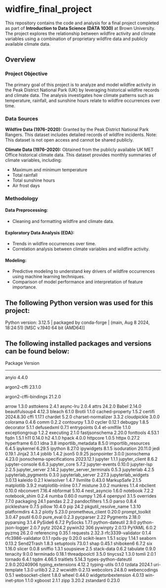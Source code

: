 # widfire_final_project

This repository contains the code and analysis for a final project completed as part of **Introduction to Data Science (DATA 1030)** at Brown University. The project explores the relationship between wildfire activity and climate variables using a combination of proprietary wildfire data and publicly available climate data.

## Overview
### Project Objective
The primary goal of this project is to analyze and model wildfire activity in the Peak District National Park (UK) by leveraging historical wildfire records and climate data. The analysis investigates how climate patterns such as temperature, rainfall, and sunshine hours relate to wildfire occurrences over time.

### Data Sources
**Wildfire Data (1976–2020):**
Granted by the Peak District National Park Rangers. This dataset includes detailed records of wildfire incidents. Note: This dataset is not open access and cannot be shared publicly.

**Climate Data (1976–2020):**
Obtained from the publicly available UK MET Office historical climate data. This dataset provides monthly summaries of climate variables, including:

- Maximum and minimum temperature
- Total rainfall
- Total sunshine hours
- Air frost days

### Methodology
#### Data Preprocessing:
- Cleaning and formatting wildfire and climate data.

#### Exploratory Data Analysis (EDA):
- Trends in wildfire occurrences over time.
- Correlation analysis between climate variables and wildfire activity.

#### Modeling:
- Predictive modeling to understand key drivers of wildfire occurrences using machine learning techniques.
- Comparison of model performance and interpretation of feature importance.

## The following Python version was used for this project:
Python version: 3.12.5 | packaged by conda-forge | (main, Aug  8 2024, 18:24:51) [MSC v.1940 64 bit (AMD64)]

## The following installed packages and versions can be found below:
Package                   Version
------------------------- --------------
anyio                     4.4.0

argon2-cffi               23.1.0

argon2-cffi-bindings      21.2.0

arrow                     1.3.0
asttokens                 2.4.1
async-lru                 2.0.4
attrs                     24.2.0
Babel                     2.14.0
beautifulsoup4            4.12.3
bleach                    6.1.0
Brotli                    1.1.0
cached-property           1.5.2
certifi                   2024.8.30
cffi                      1.17.1
chardet                   5.2.0
charset-normalizer        3.3.2
cloudpickle               3.0.0
colorama                  0.4.6
comm                      0.2.2
contourpy                 1.3.0
cycler                    0.12.1
debugpy                   1.8.5
decorator                 5.1.1
defusedxml                0.7.1
entrypoints               0.4
et-xmlfile                1.1.0
exceptiongroup            1.2.2
executing                 2.1.0
fastjsonschema            2.20.0
fonttools                 4.53.1
fqdn                      1.5.1
h11                       0.14.0
h2                        4.1.0
hpack                     4.0.0
httpcore                  1.0.5
httpx                     0.27.2
hyperframe                6.0.1
idna                      3.8
importlib_metadata        8.5.0
importlib_resources       6.4.5
ipykernel                 6.29.5
ipython                   8.27.0
ipywidgets                8.1.5
isoduration               20.11.0
jedi                      0.19.1
Jinja2                    3.1.4
joblib                    1.4.2
json5                     0.9.25
jsonpointer               3.0.0
jsonschema                4.23.0
jsonschema-specifications 2023.12.1
jupyter                   1.1.1
jupyter_client            8.6.2
jupyter-console           6.6.3
jupyter_core              5.7.2
jupyter-events            0.10.0
jupyter-lsp               2.2.5
jupyter_server            2.14.2
jupyter_server_terminals  0.5.3
jupyterlab                4.2.5
jupyterlab_pygments       0.3.0
jupyterlab_server         2.27.3
jupyterlab_widgets        3.0.13
kaleido                   0.2.1
kiwisolver                1.4.7
llvmlite                  0.43.0
MarkupSafe                2.1.5
matplotlib                3.9.2
matplotlib-inline         0.1.7
mistune                   3.0.2
munkres                   1.1.4
nbclient                  0.10.0
nbconvert                 7.16.4
nbformat                  5.10.4
nest_asyncio              1.6.0
notebook                  7.2.2
notebook_shim             0.2.4
numba                     0.60.0
numpy                     1.26.4
openpyxl                  3.1.5
overrides                 7.7.0
packaging                 24.1
pandas                    2.2.2
pandocfilters             1.5.0
parso                     0.8.4
pickleshare               0.7.5
pillow                    10.4.0
pip                       24.2
pkgutil_resolve_name      1.3.10
platformdirs              4.3.2
plotly                    5.23.0
prometheus_client         0.20.0
prompt_toolkit            3.0.47
psutil                    6.0.0
pure_eval                 0.2.3
pycparser                 2.22
Pygments                  2.18.0
pyparsing                 3.1.4
PySide6                   6.7.2
PySocks                   1.7.1
python-dateutil           2.9.0
python-json-logger        2.0.7
pytz                      2024.2
pywin32                   306
pywinpty                  2.0.13
PyYAML                    6.0.2
pyzmq                     26.2.0
referencing               0.35.1
requests                  2.32.3
rfc3339-validator         0.1.4
rfc3986-validator         0.1.1
rpds-py                   0.20.0
scikit-learn              1.5.1
scipy                     1.14.1
seaborn                   0.13.2
Send2Trash                1.8.3
setuptools                73.0.1
shap                      0.45.1
shiboken6                 6.7.2
six                       1.16.0
slicer                    0.0.8
sniffio                   1.3.1
soupsieve                 2.5
stack-data                0.6.2
tabulate                  0.9.0
tenacity                  9.0.0
terminado                 0.18.1
threadpoolctl             3.5.0
tinycss2                  1.3.0
tomli                     2.0.1
tornado                   6.4.1
tqdm                      4.66.5
traitlets                 5.14.3
types-python-dateutil     2.9.0.20240906
typing_extensions         4.12.2
typing-utils              0.1.0
tzdata                    2024.1
uri-template              1.3.0
urllib3                   2.2.2
wcwidth                   0.2.13
webcolors                 24.8.0
webencodings              0.5.1
websocket-client          1.8.0
wheel                     0.44.0
widgetsnbextension        4.0.13
win-inet-pton             1.1.0
xgboost                   2.1.1
zipp                      3.20.2
zstandard                 0.23.0
